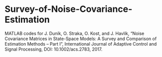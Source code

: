 # Survey-of-Noise-Covariance-Estimation
MATLAB codes for J. Duník, O. Straka, O. Kost, and J. Havlík, “Noise Covariance Matrices in State-Space Models: A Survey and Comparison of Estimation Methods – Part I”, International Journal of Adaptive Control and Signal Processing, DOI: 10.1002/acs.2783, 2017.
